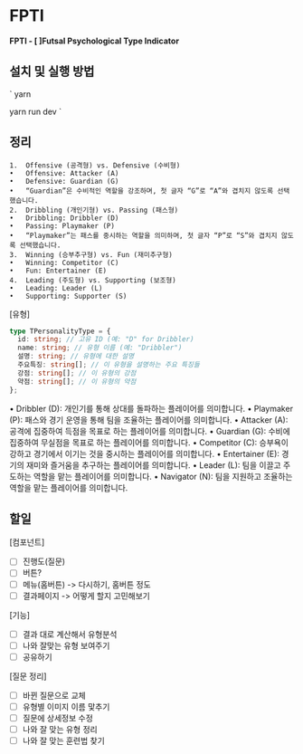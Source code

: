 # FPTI

**FPTI - [ ]Futsal Psychological Type Indicator**

## 설치 및 실행 방법

`
yarn

yarn run dev
`

## 정리

    1.	Offensive (공격형) vs. Defensive (수비형)
    •	Offensive: Attacker (A)
    •	Defensive: Guardian (G)
    •	“Guardian”은 수비적인 역할을 강조하며, 첫 글자 “G”로 “A”와 겹치지 않도록 선택했습니다.
    2.	Dribbling (개인기형) vs. Passing (패스형)
    •	Dribbling: Dribbler (D)
    •	Passing: Playmaker (P)
    •	“Playmaker”는 패스를 중시하는 역할을 의미하며, 첫 글자 “P”로 “S”와 겹치지 않도록 선택했습니다.
    3.	Winning (승부추구형) vs. Fun (재미추구형)
    •	Winning: Competitor (C)
    •	Fun: Entertainer (E)
    4.	Leading (주도형) vs. Supporting (보조형)
    •	Leading: Leader (L)
    •	Supporting: Supporter (S)

[유형]

```typescript
type TPersonalityType = {
  id: string; // 고유 ID (예: "D" for Dribbler)
  name: string; // 유형 이름 (예: "Dribbler")
  설명: string; // 유형에 대한 설명
  주요특징: string[]; // 이 유형을 설명하는 주요 특징들
  강점: string[]; // 이 유형의 강점
  약점: string[]; // 이 유형의 약점
};
```

• Dribbler (D): 개인기를 통해 상대를 돌파하는 플레이어를 의미합니다.
• Playmaker (P): 패스와 경기 운영을 통해 팀을 조율하는 플레이어를 의미합니다.
• Attacker (A): 공격에 집중하여 득점을 목표로 하는 플레이어를 의미합니다.
• Guardian (G): 수비에 집중하여 무실점을 목표로 하는 플레이어를 의미합니다.
• Competitor (C): 승부욕이 강하고 경기에서 이기는 것을 중시하는 플레이어를 의미합니다.
• Entertainer (E): 경기의 재미와 즐거움을 추구하는 플레이어를 의미합니다.
• Leader (L): 팀을 이끌고 주도하는 역할을 맡는 플레이어를 의미합니다.
• Navigator (N): 팀을 지원하고 조율하는 역할을 맡는 플레이어를 의미합니다.

## 할일

[컴포넌트]

- [ ] 진행도(질문)
- [ ] 버튼?
- [ ] 메뉴(홈버튼) -> 다시하기, 홈버튼 정도
- [ ] 결과페이지 -> 어떻게 할지 고민해보기

[기능]

- [ ] 결과 대로 계산해서 유형분석
- [ ] 나와 잘맞는 유형 보여주기
- [ ] 공유하기

[질문 정리]

- [ ] 바뀐 질문으로 교체
- [ ] 유형별 이미지 이름 맟추기
- [ ] 질문에 상세정보 수정
- [ ] 나와 잘 맞는 유형 정리
- [ ] 나와 잘 맞는 훈련법 찾기
